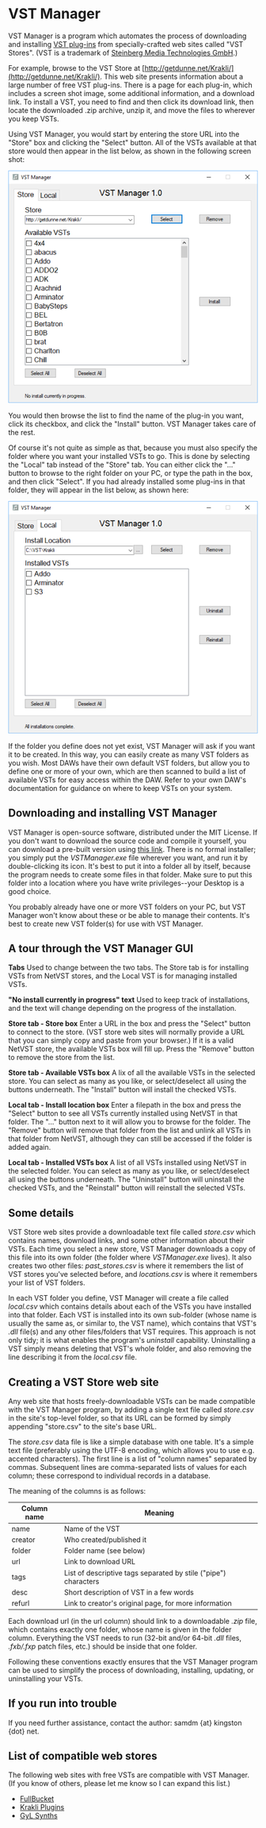 # VST Manager #

VST Manager is a program which automates the process of downloading and installing [VST plug-ins](https://en.wikipedia.org/wiki/Virtual_Studio_Technology "VST plug-ins") from specially-crafted web sites called "VST Stores". (VST is a trademark of [Steinberg Media Technologies GmbH](https://www.steinberg.net "Steinberg").)

For example, browse to the VST Store at [http://getdunne.net/Krakli/](http://getdunne.net/Krakli/). This web site presents information about a large number of free VST plug-ins. There is a page for each plug-in, which includes a screen shot image, some additional information, and a download link. To install a VST, you need to find and then click its download link, then locate the downloaded .zip archive, unzip it, and move the files to wherever you keep VSTs.

Using VST Manager, you would start by entering the store URL into the "Store" box and clicking the "Select" button. All of the VSTs available at that store would then appear in the list below, as shown in the following screen shot:

![](img/ss1.png)

You would then browse the list to find the name of the plug-in you want, click its checkbox, and click the "Install" button. VST Manager takes care of the rest.

Of course it's not quite as simple as that, because you must also specify the folder where you want your installed VSTs to go. This is done by selecting the "Local" tab instead of the "Store" tab. You can either click the "..." button to browse to the right folder on your PC, or type the path in the box, and then click "Select". If you had already installed some plug-ins in that folder, they will appear in the list below, as shown here:

![](img/ss2.png)

If the folder you define does not yet exist, VST Manager will ask if you want it to be created. In this way, you can easily create as many VST folders as you wish. Most DAWs have their own default VST folders, but allow you to define one or more of your own, which are then scanned to build a list of available VSTs for easy access within the DAW. Refer to your own DAW's documentation for guidance on where to keep VSTs on your system.

## Downloading and installing VST Manager ##

VST Manager is open-source software, distributed under the MIT License. If you don't want to download the source code and compile it yourself, you can download a pre-built version using [this link](https://github.com/sdunnemucklow/VSTManager/blob/master/prebuilt/VSTManager.exe?raw=true). There is no formal installer; you simply put the *VSTManager.exe* file wherever you want, and run it by double-clicking its icon. It's best to put it into a folder all by itself, because the program needs to create some files in that folder. Make sure to put this folder into a location where you have write privileges--your Desktop is a good choice.

You probably already have one or more VST folders on your PC, but VST Manager won't know about these or be able to manage their contents. It's best to create new VST folder(s) for use with VST Manager.

## A tour through the VST Manager GUI ##

**Tabs**
Used to change between the two tabs. The Store tab is for installing VSTs from NetVST stores, and the Local VST is for managing installed VSTs.

**"No install currently in progress" text**
Used to keep track of installations, and the text will change depending on the progress of the installation.

**Store tab - Store box**
Enter a URL in the box and press the "Select" button to connect to the store. (VST store  web sites will normally provide a URL that you can simply copy and paste from your browser.) If it is a valid NetVST store, the available VSTs box will fill up. Press the "Remove" button to remove the store from the list.

**Store tab - Available VSTs box**
A lix of all the available VSTs in the selected store. You can select as many as you like, or select/deselect all using the buttons underneath. The "Install" button will install the checked VSTs.

**Local tab - Install location box**
Enter a filepath in the box and press the "Select" button to see all VSTs currently installed using NetVST in that folder. The "..." button next to it will allow you to browse for the folder. The "Remove" 
button will remove that folder from the list and unlink all VSTs in that folder from NetVST, although they can still be accessed if the folder is added again.

**Local tab - Installed VSTs box**
A list of all VSTs installed using NetVST in the selected folder. You can select as many as you like, or select/deselect all using the buttons underneath. The "Uninstall" button will uninstall the checked VSTs, and the "Reinstall" button will reinstall the selected VSTs.

## Some details ##

VST Store web sites provide a downloadable text file called *store.csv* which contains names, download links, and some other information about their VSTs. Each time you select a new store, VST Manager downloads a copy of this file into its own folder (the folder where *VSTManager.exe* lives). It also creates two other files: *past_stores.csv* is where it remembers the list of VST stores you've selected before, and *locations.csv* is where it remembers your list of VST folders.

In each VST folder you define, VST Manager will create a file called *local.csv* which contains details about each of the VSTs you have installed into that folder. Each VST is installed into its own sub-folder (whose name is usually the same as, or similar to, the VST name), which contains that VST's *.dll* file(s) and any other files/folders that VST requires. This approach is not only tidy; it is what enables the program's *uninstall* capability. Uninstalling a VST simply means deleting that VST's whole folder, and also removing the line describing it from the *local.csv* file.

## Creating a VST Store web site ##
Any web site that hosts freely-downloadable VSTs can be made compatible with the VST Manager program, by adding a single text file called *store.csv* in the site's top-level folder, so that its URL can be formed by simply appending "store.csv" to the site's base URL.

The *store.csv* data file is like a simple database with one table. It's a simple text file (preferably using the UTF-8 encoding, which allows you to use e.g. accented characters). The first line is a list of "column names" separated by commas. Subsequent lines are comma-separated lists of values for each column; these correspond to individual records in a database.

The meaning of the columns is as follows:

| Column name | Meaning |
| ----------- | ------- |
| name | Name of the VST |
| creator | Who created/published it |
| folder | Folder name (see below) |
| url | Link to download URL |
| tags | List of descriptive tags separated by stile ("pipe") characters |
| desc | Short description of VST in a few words |
| refurl | Link to creator's original page, for more information |

Each download url (in the url column) should link to a downloadable *.zip* file, which contains exactly one folder, whose name is given in the folder column. Everything the VST needs to run (32-bit and/or 64-bit *.dll* files, *.fxb/.fxp* patch files, etc.) should be inside that one folder.

Following these conventions exactly ensures that the VST Manager program can be used to simplify the process of downloading, installing, updating, or uninstalling your VSTs.


## If you run into trouble ##

If you need further assistance, contact the author: samdm {at} kingston {dot} net.


## List of compatible web stores ##

The following web sites with free VSTs are compatible with VST Manager. (If you know of others, please let me know so I can expand this list.)
- [FullBucket](https://www.fullbucket.de/music "FullBucket.de")
- [Krakli Plugins](http://getdunne.net/Krakli "Krakli Plugins Repository")
- [GyL Synths](http://getdunne.net/GyL "GyL Synths VST collection")

